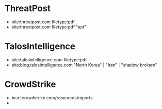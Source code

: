 # ThreatPost
- site:threatpost.com filetype:pdf
- site:threatpost.com filetype:pdf "apt"

# TalosIntelligence
- site:talosintelligence.com filetype:pdf
- site:blog.talosintelligence.com "North Korea" | "Iran" | "shadow brokers"

# CrowdStrike
- inurl:crowdstrike.com/resources/reports
- 
